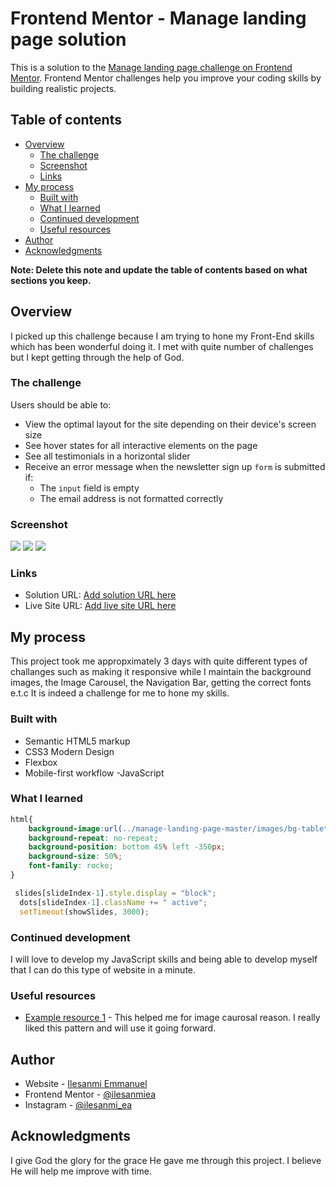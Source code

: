 # Frontend Mentor - Manage landing page solution

This is a solution to the [Manage landing page challenge on Frontend Mentor](https://www.frontendmentor.io/challenges/manage-landing-page-SLXqC6P5). Frontend Mentor challenges help you improve your coding skills by building realistic projects. 

## Table of contents

- [Overview](#overview)
  - [The challenge](#the-challenge)
  - [Screenshot](#screenshot)
  - [Links](#links)
- [My process](#my-process)
  - [Built with](#built-with)
  - [What I learned](#what-i-learned)
  - [Continued development](#continued-development)
  - [Useful resources](#useful-resources)
- [Author](#author)
- [Acknowledgments](#acknowledgments)

**Note: Delete this note and update the table of contents based on what sections you keep.**

## Overview

I picked up this challenge because I am trying to hone my Front-End skills which has been wonderful doing it. I met with quite number of challenges but I kept getting through the help of God.

### The challenge

Users should be able to:

- View the optimal layout for the site depending on their device's screen size
- See hover states for all interactive elements on the page
- See all testimonials in a horizontal slider
- Receive an error message when the newsletter sign up `form` is submitted if:
  - The `input` field is empty
  - The email address is not formatted correctly

### Screenshot

![](./images/Screen%20Shot%202022-07-20%20at%2023.11.07.png)
![](./images/Screen%20Shot%202022-07-20%20at%2023.11.28.png)
![](./images/Screen%20Shot%202022-07-20%20at%2023.11.48.png)



### Links

- Solution URL: [Add solution URL here](https://your-solution-url.com)
- Live Site URL: [Add live site URL here](https://your-live-site-url.com)

## My process

This project took me appropximately 3 days with quite different types of challanges such as making it responsive while I maintain the background images, the Image Carousel, the Navigation Bar, getting the correct fonts e.t.c It is indeed a challenge for me to hone my skills.

### Built with

- Semantic HTML5 markup
- CSS3 Modern Design
- Flexbox
- Mobile-first workflow
-JavaScript


### What I learned

```css
html{
    background-image:url(../manage-landing-page-master/images/bg-tablet-pattern.svg);
    background-repeat: no-repeat;
    background-position: bottom 45% left -350px;
    background-size: 50%;
    font-family: rocko;
}
```
```js
 slides[slideIndex-1].style.display = "block";  
  dots[slideIndex-1].className += " active";
  setTimeout(showSlides, 3000);
```
### Continued development
I will love to develop my JavaScript skills and being able to develop myself that I can do this type of website in a minute.


### Useful resources

- [Example resource 1](https://www.w3school.com) - This helped me for image caurosal reason. I really liked this pattern and will use it going forward.



## Author

- Website - [Ilesanmi Emmanuel](https://ilesanmiea.hashnode.dev)
- Frontend Mentor - [@ilesanmiea](https://www.frontendmentor.io/profile/ilesanmiea)
- Instagram - [@ilesanmi_ea](https://www.instagram.com/ilesanmi_ea)



## Acknowledgments
 I give God the glory for the grace He gave me through this project. I believe He will help me improve with time.
